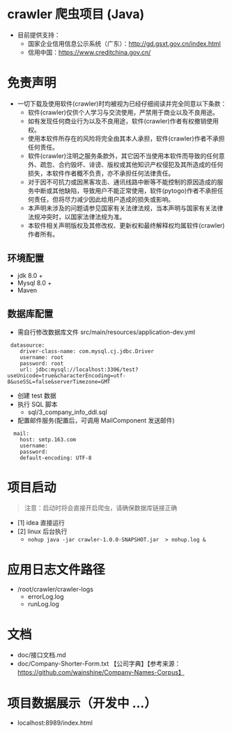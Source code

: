 # crawler 爬虫项目 (Java)
- 目前提供支持：
  - 国家企业信用信息公示系统（广东）：http://gd.gsxt.gov.cn/index.html
  - 信用中国：https://www.creditchina.gov.cn/


# 免责声明
- 一切下载及使用软件(crawler)时均被视为已经仔细阅读并完全同意以下条款： 
  - 软件(crawler)仅供个人学习与交流使用，严禁用于商业以及不良用途。 
  - 如有发现任何商业行为以及不良用途，软件(crawler)作者有权撤销使用权。 
  - 使用本软件所存在的风险将完全由其本人承担，软件(crawler)作者不承担任何责任。 
  - 软件(crawler)注明之服务条款外，其它因不当使用本软件而导致的任何意外、疏忽、合约毁坏、诽谤、版权或其他知识产权侵犯及其所造成的任何损失，本软件作者概不负责，亦不承担任何法律责任。 
  - 对于因不可抗力或因黑客攻击、通讯线路中断等不能控制的原因造成的服务中断或其他缺陷，导致用户不能正常使用，软件(pytogo)作者不承担任何责任，但将尽力减少因此给用户造成的损失或影响。 
  - 本声明未涉及的问题请参见国家有关法律法规，当本声明与国家有关法律法规冲突时，以国家法律法规为准。 
  - 本软件相关声明版权及其修改权、更新权和最终解释权均属软件(crawler)作者所有。

## 环境配置
- jdk 8.0 + 
- Mysql 8.0 +
- Maven

## 数据库配置
- 需自行修改数据库文件 src/main/resources/application-dev.yml
```
 datasource:
    driver-class-name: com.mysql.cj.jdbc.Driver
    username: root
    password: root
    url: jdbc:mysql://localhost:3306/test?useUnicode=true&characterEncoding=utf-8&useSSL=false&serverTimezone=GMT
```
- 创建 test 数据
- 执行 SQL 脚本
  - sql/3_company_info_ddl.sql
- 配置邮件服务(配置后，可调用 MailComponent 发送邮件)
```
  mail:
    host: smtp.163.com
    username: 
    password: 
    default-encoding: UTF-8

```

# 项目启动 
> 注意：启动时将会直接开启爬虫，请确保数据库链接正确
- [1] idea 直接运行 
- [2] linux 后台执行
    - `nohup java -jar crawler-1.0.0-SNAPSHOT.jar  > nohup.log &`

# 应用日志文件路径
- /root/crawler/crawler-logs
  - errorLog.log
  - runLog.log

# 文档
- doc/接口文档.md
- doc/Company-Shorter-Form.txt 【公司字典】【参考来源：https://github.com/wainshine/Company-Names-Corpus】

# 项目数据展示（开发中 ...）
- localhost:8989/index.html
